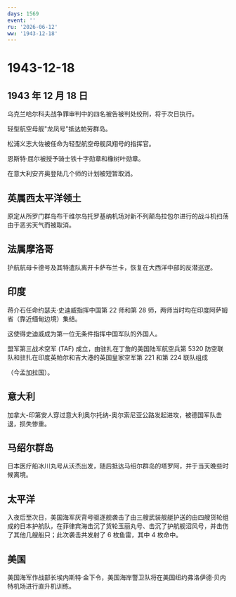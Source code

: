 ```yaml
---
days: 1569
event: ''
ru: '2026-06-12'
ww: '1943-12-18'
---
```


# 1943-12-18

## 1943 年 12 月 18 日

乌克兰哈尔科夫战争罪审判中的四名被告被判处绞刑，将于次日执行。

轻型航空母舰"龙凤号"抵达帕劳群岛。

松浦义志大佐被任命为轻型航空母舰凤翔号的指挥官。

恩斯特·屈尔被授予骑士铁十字勋章和橡树叶勋章。

在意大利安齐奥登陆几个师的计划被短暂取消。

## 英属西太平洋领土

原定从所罗门群岛布干维尔岛托罗基纳机场对新不列颠岛拉包尔进行的战斗机扫荡由于恶劣天气而被取消。

## 法属摩洛哥

护航航母卡德号及其特遣队离开卡萨布兰卡，恢复在大西洋中部的反潜巡逻。

## 印度

蒋介石任命约瑟夫·史迪威指挥中国第 22 师和第 28
师，两师当时均在印度阿萨姆省（靠近缅甸边境）集结。

这使得史迪威成为第一位无条件指挥中国军队的外国人。

盟军第三战术空军 (TAF) 成立，由驻扎在丁詹的美国陆军航空兵第 5320
防空联队和驻扎在印度英帕尔和吉大港的英国皇家空军第 221 和第 224 联队组成

（今孟加拉国）。

## 意大利

加拿大-印第安人穿过意大利奥尔托纳-奥尔索尼亚公路发起进攻，被德国军队击退，损失惨重。

## 马绍尔群岛

日本医疗船冰川丸号从沃杰出发，随后抵达马绍尔群岛的塔罗阿，并于当天晚些时候离境。

## 太平洋

入夜后至次日，美国海军灰背号驱逐舰袭击了由三艘武装舰艇护送的由四艘货轮组成的日本护航队，在菲律宾海击沉了货轮玉丽丸号、击沉了护航舰沼风号，并击伤了其他几艘船只；此次袭击共发射了
6 枚鱼雷，其中 4 枚命中。

## 美国

美国海军作战部长埃内斯特·金下令，美国海岸警卫队将在美国纽约弗洛伊德·贝内特机场进行直升机训练。